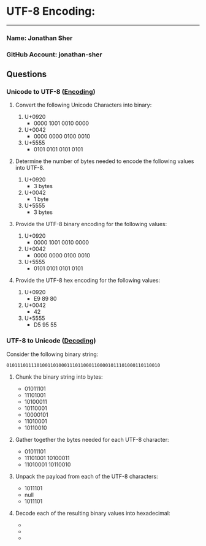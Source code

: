 # UTF-8 Encoding:
---
### Name: Jonathan Sher                                <!-- response -->
### GitHub Account: jonathan-sher                     <!-- response -->

## Questions

### Unicode to UTF-8 ([Encoding](encode_utf8.md))
1. Convert the following Unicode Characters into binary:
   1. U+0920
      - 0000 1001 0010 0000  <!-- response -->
   1. U+0042
      - 0000 0000 0100 0010  <!-- response -->
   1. U+5555
      - 0101 0101 0101 0101   <!-- response -->

1. Determine the number of bytes needed to encode the following values into UTF-8.
   1. U+0920
      - 3 bytes   <!-- response -->
   1. U+0042
      - 1 byte  <!-- response -->
   1. U+5555
      - 3 bytes  <!-- response -->

1. Provide the UTF-8 binary encoding for the following values:
   1. U+0920
      - 0000 1001 0010 0000 <!-- response -->
   1. U+0042
      - 0000 0000 0100 0010   <!-- response -->
   1. U+5555
      - 0101 0101 0101 0101  <!-- response -->

1. Provide the UTF-8 hex encoding for the following values:
   1. U+0920
      - E9 89 80 <!-- response -->
   1. U+0042
      - 42  <!-- response -->
   1. U+5555
      - D5 95 55   <!-- response -->

### UTF-8 to Unicode ([Decoding](decode_utf8.md))

Consider the following binary string:
```
01011101111010011010001110110001100001011101000110110010
```

1. Chunk the binary string into bytes:
   - 01011101  <!-- response -->
   - 11101001  <!-- response -->
   - 10100011  <!-- response -->
   - 10110001  <!-- response -->
   - 10000101  <!-- response -->
   - 11010001  <!-- response -->
   - 10110010  <!-- response -->

1. Gather together the bytes needed for each UTF-8 character:
   - 01011101  <!-- response -->
   - 11101001 10100011  <!-- response -->
   - 11010001 10110010  <!-- response -->

1. Unpack the payload from each of the UTF-8 characters:
   - 1011101  <!-- response -->
   - null  <!-- response -->
   - 1011101  <!-- response -->

1. Decode each of the resulting binary values into hexadecimal:
   -   <!-- response -->
   -   <!-- response -->
   -   <!-- response -->




